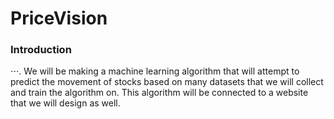 # PriceVision
### Introduction
⋅⋅⋅. We will be making a machine learning algorithm that will attempt to predict the movement of stocks based on many datasets that we will collect and train the algorithm on. This algorithm will be connected to a website that we will design as well. 


